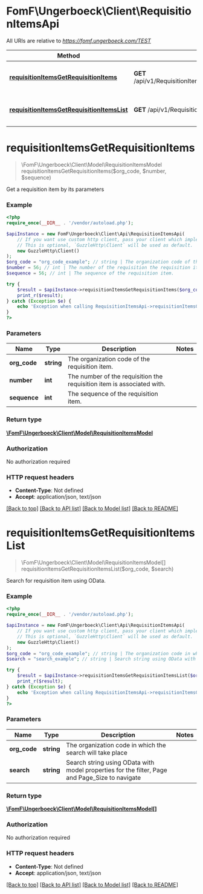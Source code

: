 # FomF\Ungerboeck\Client\RequisitionItemsApi

All URIs are relative to *https://fomf.ungerboeck.com/TEST*

Method | HTTP request | Description
------------- | ------------- | -------------
[**requisitionItemsGetRequisitionItems**](RequisitionItemsApi.md#requisitionItemsGetRequisitionItems) | **GET** /api/v1/RequisitionItems/{OrgCode}/{Number}/{Sequence} | Get a requisition item by its parameters
[**requisitionItemsGetRequisitionItemsList**](RequisitionItemsApi.md#requisitionItemsGetRequisitionItemsList) | **GET** /api/v1/RequisitionItems/{OrgCode} | Search for requisition item using OData.


# **requisitionItemsGetRequisitionItems**
> \FomF\Ungerboeck\Client\Model\RequisitionItemsModel requisitionItemsGetRequisitionItems($org_code, $number, $sequence)

Get a requisition item by its parameters

### Example
```php
<?php
require_once(__DIR__ . '/vendor/autoload.php');

$apiInstance = new FomF\Ungerboeck\Client\Api\RequisitionItemsApi(
    // If you want use custom http client, pass your client which implements `GuzzleHttp\ClientInterface`.
    // This is optional, `GuzzleHttp\Client` will be used as default.
    new GuzzleHttp\Client()
);
$org_code = "org_code_example"; // string | The organization code of the requisition item.
$number = 56; // int | The number of the requisition the requisition item is associated with.
$sequence = 56; // int | The sequence of the requisition item.

try {
    $result = $apiInstance->requisitionItemsGetRequisitionItems($org_code, $number, $sequence);
    print_r($result);
} catch (Exception $e) {
    echo 'Exception when calling RequisitionItemsApi->requisitionItemsGetRequisitionItems: ', $e->getMessage(), PHP_EOL;
}
?>
```

### Parameters

Name | Type | Description  | Notes
------------- | ------------- | ------------- | -------------
 **org_code** | **string**| The organization code of the requisition item. |
 **number** | **int**| The number of the requisition the requisition item is associated with. |
 **sequence** | **int**| The sequence of the requisition item. |

### Return type

[**\FomF\Ungerboeck\Client\Model\RequisitionItemsModel**](../Model/RequisitionItemsModel.md)

### Authorization

No authorization required

### HTTP request headers

 - **Content-Type**: Not defined
 - **Accept**: application/json, text/json

[[Back to top]](#) [[Back to API list]](../../README.md#documentation-for-api-endpoints) [[Back to Model list]](../../README.md#documentation-for-models) [[Back to README]](../../README.md)

# **requisitionItemsGetRequisitionItemsList**
> \FomF\Ungerboeck\Client\Model\RequisitionItemsModel[] requisitionItemsGetRequisitionItemsList($org_code, $search)

Search for requisition item using OData.

### Example
```php
<?php
require_once(__DIR__ . '/vendor/autoload.php');

$apiInstance = new FomF\Ungerboeck\Client\Api\RequisitionItemsApi(
    // If you want use custom http client, pass your client which implements `GuzzleHttp\ClientInterface`.
    // This is optional, `GuzzleHttp\Client` will be used as default.
    new GuzzleHttp\Client()
);
$org_code = "org_code_example"; // string | The organization code in which the search will take place
$search = "search_example"; // string | Search string using OData with model properties for the filter, Page and Page_Size to navigate

try {
    $result = $apiInstance->requisitionItemsGetRequisitionItemsList($org_code, $search);
    print_r($result);
} catch (Exception $e) {
    echo 'Exception when calling RequisitionItemsApi->requisitionItemsGetRequisitionItemsList: ', $e->getMessage(), PHP_EOL;
}
?>
```

### Parameters

Name | Type | Description  | Notes
------------- | ------------- | ------------- | -------------
 **org_code** | **string**| The organization code in which the search will take place |
 **search** | **string**| Search string using OData with model properties for the filter, Page and Page_Size to navigate |

### Return type

[**\FomF\Ungerboeck\Client\Model\RequisitionItemsModel[]**](../Model/RequisitionItemsModel.md)

### Authorization

No authorization required

### HTTP request headers

 - **Content-Type**: Not defined
 - **Accept**: application/json, text/json

[[Back to top]](#) [[Back to API list]](../../README.md#documentation-for-api-endpoints) [[Back to Model list]](../../README.md#documentation-for-models) [[Back to README]](../../README.md)

